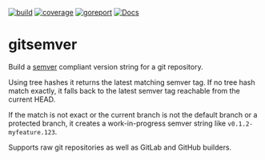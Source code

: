 [![build](https://github.com/linkdata/gitsemver/actions/workflows/go.yml/badge.svg)](https://github.com/linkdata/gitsemver/actions/workflows/go.yml)
[![coverage](https://coveralls.io/repos/github/linkdata/gitsemver/badge.svg?branch=main)](https://coveralls.io/github/linkdata/gitsemver?branch=main)
[![goreport](https://goreportcard.com/badge/github.com/linkdata/gitsemver)](https://goreportcard.com/report/github.com/linkdata/gitsemver)
[![Docs](https://godoc.org/github.com/linkdata/gitsemver?status.svg)](https://godoc.org/github.com/linkdata/gitsemver)

# gitsemver

Build a [semver](https://semver.org/) compliant version string for a git repository.

Using tree hashes it returns the latest matching semver tag. If no tree hash
match exactly, it falls back to the latest semver tag reachable from the
current HEAD.

If the match is not exact or the current branch is not the default branch
or a protected branch, it creates a work-in-progress semver string like `v0.1.2-myfeature.123`.

Supports raw git repositories as well as GitLab and GitHub builders.

